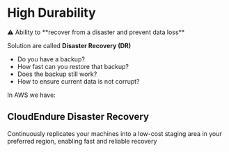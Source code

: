 # High Durability

<aside>
⚠️ Ability to **recover from a disaster and prevent data loss**

</aside>

Solution are called **Disaster Recovery (DR)**

- Do you have a backup?
- How fast can you restore that backup?
- Does the backup still work?
- How to ensure current data is not corrupt?

In AWS we have:

## CloudEndure Disaster Recovery

Continuously replicates your machines into a low-cost staging area in your preferred region, enabling fast and reliable recovery